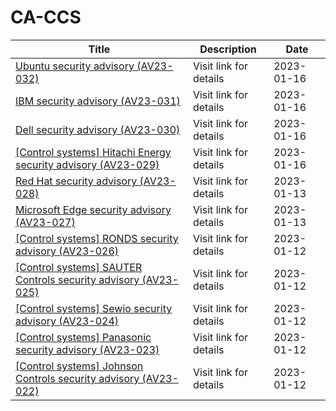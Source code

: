 

# CA-CCS

 |Title|Description|Date|
 |---|---|---|
 |[Ubuntu security advisory (AV23-032)](https://cyber.gc.ca/en/alerts-advisories/ubuntu-security-advisory-av23-032)|Visit link for details|2023-01-16|
 |[IBM security advisory (AV23-031)](https://cyber.gc.ca/en/alerts-advisories/ibm-security-advisory-av23-031)|Visit link for details|2023-01-16|
 |[Dell security advisory (AV23-030)](https://cyber.gc.ca/en/alerts-advisories/dell-security-advisory-av23-030)|Visit link for details|2023-01-16|
 |[[Control systems] Hitachi Energy security advisory (AV23-029)](https://cyber.gc.ca/en/alerts-advisories/control-systems-hitachi-energy-security-advisory-av23-029)|Visit link for details|2023-01-16|
 |[Red Hat security advisory (AV23-028)](https://cyber.gc.ca/en/alerts-advisories/red-hat-security-advisory-av23-028)|Visit link for details|2023-01-13|
 |[Microsoft Edge security advisory (AV23-027)](https://cyber.gc.ca/en/alerts-advisories/microsoft-edge-security-advisory-av23-027)|Visit link for details|2023-01-13|
 |[[Control systems] RONDS security advisory (AV23-026)](https://cyber.gc.ca/en/alerts-advisories/control-systems-ronds-security-advisory-av23-026)|Visit link for details|2023-01-12|
 |[[Control systems] SAUTER Controls security advisory (AV23-025)](https://cyber.gc.ca/en/alerts-advisories/control-systems-sauter-controls-security-advisory-av23-025)|Visit link for details|2023-01-12|
 |[[Control systems] Sewio security advisory (AV23-024)](https://cyber.gc.ca/en/alerts-advisories/control-systems-sewio-security-advisory-av23-024)|Visit link for details|2023-01-12|
 |[[Control systems] Panasonic security advisory (AV23-023)](https://cyber.gc.ca/en/alerts-advisories/control-systems-panasonic-security-advisory-av23-023)|Visit link for details|2023-01-12|
 |[[Control systems] Johnson Controls security advisory (AV23-022)](https://cyber.gc.ca/en/alerts-advisories/control-systems-johnson-controls-security-advisory-av23-022)|Visit link for details|2023-01-12|
 